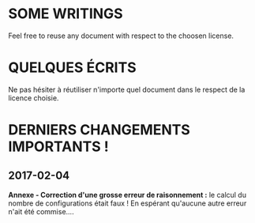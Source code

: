 SOME WRITINGS
=============

Feel free to reuse any document with respect to the choosen license.



QUELQUES ÉCRITS
===============

Ne pas hésiter à réutiliser n'importe quel document dans le respect de la licence choisie.


DERNIERS CHANGEMENTS IMPORTANTS !
=================================

2017-02-04
----------

**Annexe - Correction d'une grosse erreur de raisonnement :** le calcul du nombre de configurations était faux ! En espérant qu'aucune autre erreur n'ait été commise....
